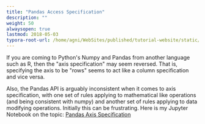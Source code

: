 ```yaml
---
title: "Pandas Access Specification"
description: ""
weight: 50
alwaysopen: true
lastmod: 2018-05-03
typora-root-url: /home/agni/WebSites/published/tutorial-website/static/
---
```


If you are coming to Python's Numpy and Pandas from another language such as R, then the "axis specification" may seem reversed.  That is, specifying the axis to be "rows" seems to act like a column specification and vice versa.

Also, the Pandas API is arguably inconsistent when it comes to axis specification, with one set of rules applying to mathematical like operations (and being consistent with numpy) and another set of rules applying to data modifying operations.  Initially this can be frustrating.  Here is my Jupyter Notebook on the topic: <a href="http://nbviewer.jupyter.org/github/sdiehl28/tutorial-jupyter-notebooks/blob/master/pandas/AxisSpecification.ipynb" target="_blank">Pandas Axis Specification
</a>
